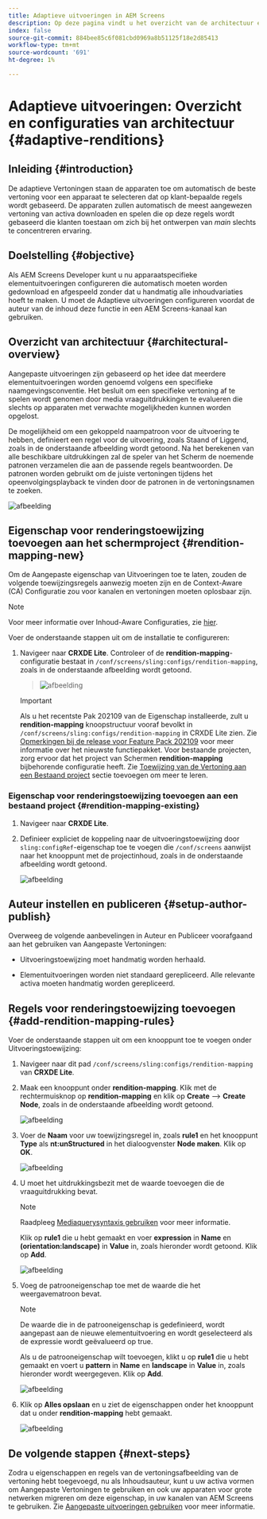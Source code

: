 ```yaml
---
title: Adaptieve uitvoeringen in AEM Screens
description: Op deze pagina vindt u het overzicht van de architectuur en de configuraties voor adaptieve uitvoeringen in AEM Screens.
index: false
source-git-commit: 884bee85c6f081cbd0969a8b51125f18e2d85413
workflow-type: tm+mt
source-wordcount: '691'
ht-degree: 1%

---
```



# Adaptieve uitvoeringen: Overzicht en configuraties van architectuur {#adaptive-renditions}

## Inleiding {#introduction}

De adaptieve Vertoningen staan de apparaten toe om automatisch de beste vertoning voor een apparaat te selecteren dat op klant-bepaalde regels wordt gebaseerd. De apparaten zullen automatisch de meest aangewezen vertoning van activa downloaden en spelen die op deze regels wordt gebaseerd die klanten toestaan om zich bij het ontwerpen van *main* slechts te concentreren ervaring.

## Doelstelling {#objective}

Als AEM Screens Developer kunt u nu apparaatspecifieke elementuitvoeringen configureren die automatisch moeten worden gedownload en afgespeeld zonder dat u handmatig alle inhoudvariaties hoeft te maken. U moet de Adaptieve uitvoeringen configureren voordat de auteur van de inhoud deze functie in een AEM Screens-kanaal kan gebruiken.

## Overzicht van architectuur {#architectural-overview}

Aangepaste uitvoeringen zijn gebaseerd op het idee dat meerdere elementuitvoeringen worden genoemd volgens een specifieke naamgevingsconventie. Het besluit om een specifieke vertoning af te spelen wordt genomen door media vraaguitdrukkingen te evalueren die slechts op apparaten met verwachte mogelijkheden kunnen worden opgelost.

De mogelijkheid om een gekoppeld naampatroon voor de uitvoering te hebben, definieert een regel voor de uitvoering, zoals Staand of Liggend, zoals in de onderstaande afbeelding wordt getoond. Na het berekenen van alle beschikbare uitdrukkingen zal de speler van het Scherm de noemende patronen verzamelen die aan de passende regels beantwoorden. De patronen worden gebruikt om de juiste vertoningen tijdens het opeenvolgingsplayback te vinden door de patronen in de vertoningsnamen te zoeken.

![afbeelding](/help/user-guide/assets/adaptive-renditions/adaptive-renditions.png)

## Eigenschap voor renderingstoewijzing toevoegen aan het schermproject {#rendition-mapping-new}

Om de Aangepaste eigenschap van Uitvoeringen toe te laten, zouden de volgende toewijzingsregels aanwezig moeten zijn en de Context-Aware (CA) Configuratie zou voor kanalen en vertoningen moeten oplosbaar zijn.

>[!NOTE]
>Voor meer informatie over Inhoud-Aware Configuraties, zie [hier](https://sling.apache.org/documentation/bundles/context-aware-configuration/context-aware-configuration.html).

Voer de onderstaande stappen uit om de installatie te configureren:

1. Navigeer naar **CRXDE Lite**. Controleer of de **rendition-mapping**-configuratie bestaat in `/conf/screens/sling:configs/rendition-mapping`, zoals in de onderstaande afbeelding wordt getoond.

   >![afbeelding](/help/user-guide/assets/adaptive-renditions/mapping-rules1.png)

   >[!IMPORTANT]
   >Als u het recentste Pak 202109 van de Eigenschap installeerde, zult u **rendition-mapping** knoopstructuur vooraf bevolkt in `/conf/screens/sling:configs/rendition-mapping` in CRXDE Lite zien. Zie [Opmerkingen bij de release voor Feature Pack 202109](/help/user-guide/release-notes-fp-202109.md) voor meer informatie over het nieuwste functiepakket.
   >Voor bestaande projecten, zorg ervoor dat het project van Schermen **rendition-mapping** bijbehorende configuratie heeft. Zie [Toewijzing van de Vertoning aan een Bestaand project](#rendition-mapping-existing) sectie toevoegen om meer te leren.

### Eigenschap voor renderingstoewijzing toevoegen aan een bestaand project {#rendition-mapping-existing}

1. Navigeer naar **CRXDE Lite**.

1. Definieer expliciet de koppeling naar de uitvoeringstoewijzing door `sling:configRef`-eigenschap toe te voegen die `/conf/screens` aanwijst naar het knooppunt met de projectinhoud, zoals in de onderstaande afbeelding wordt getoond.

   ![afbeelding](/help/user-guide/assets/adaptive-renditions/renditon-mapping2.png)


## Auteur instellen en publiceren {#setup-author-publish}

Overweeg de volgende aanbevelingen in Auteur en Publiceer voorafgaand aan het gebruiken van Aangepaste Vertoningen:

* Uitvoeringstoewijzing moet handmatig worden herhaald.

* Elementuitvoeringen worden niet standaard gerepliceerd. Alle relevante activa moeten handmatig worden gerepliceerd.

## Regels voor renderingstoewijzing toevoegen {#add-rendition-mapping-rules}

Voer de onderstaande stappen uit om een knooppunt toe te voegen onder Uitvoeringstoewijzing:

1. Navigeer naar dit pad `/conf/screens/sling:configs/rendition-mapping` van **CRXDE Lite**.

1. Maak een knooppunt onder **rendition-mapping**. Klik met de rechtermuisknop op **rendition-mapping** en klik op **Create** —> **Create Node**, zoals in de onderstaande afbeelding wordt getoond.

   ![afbeelding](/help/user-guide/assets/adaptive-renditions/add-node1.png)

1. Voer de **Naam** voor uw toewijzingsregel in, zoals **rule1** en het knooppunt **Type** als **nt:unStructured** in het dialoogvenster **Node maken**. Klik op **OK**.

   ![afbeelding](/help/user-guide/assets/adaptive-renditions/add-node2.png)


1. U moet het uitdrukkingsbezit met de waarde toevoegen die de vraaguitdrukking bevat.

   >[!NOTE]
   >Raadpleeg [Mediaquerysyntaxis gebruiken](https://developer.mozilla.org/en-US/docs/Web/CSS/Media_Queries/Using_media_queries) voor meer informatie.

   Klik op **rule1** die u hebt gemaakt en voer **expression** in **Name** en **(orientation:landscape)** in **Value** in, zoals hieronder wordt getoond. Klik op **Add**.

   ![afbeelding](/help/user-guide/assets/adaptive-renditions/add-node3.png)

1. Voeg de patrooneigenschap toe met de waarde die het weergavematroon bevat.

   >[!NOTE]
   >De waarde die in de patrooneigenschap is gedefinieerd, wordt aangepast aan de nieuwe elementuitvoering en wordt geselecteerd als de expressie wordt geëvalueerd op true.

   Als u de patrooneigenschap wilt toevoegen, klikt u op **rule1** die u hebt gemaakt en voert u **pattern** in **Name** en **landscape** in **Value** in, zoals hieronder wordt weergegeven. Klik op **Add**.

   ![afbeelding](/help/user-guide/assets/adaptive-renditions/add-node4.png)

1. Klik op **Alles opslaan** en u ziet de eigenschappen onder het knooppunt dat u onder **rendition-mapping** hebt gemaakt.

   ![afbeelding](/help/user-guide/assets/adaptive-renditions/add-node5.png)


## De volgende stappen {#next-steps}

Zodra u eigenschappen en regels van de vertoningsafbeelding van de vertoning hebt toegevoegd, nu als Inhoudsauteur, kunt u uw activa vormen om Aangepaste Vertoningen te gebruiken en ook uw apparaten voor grote netwerken migreren om deze eigenschap, in uw kanalen van AEM Screens te gebruiken. Zie [Aangepaste uitvoeringen gebruiken](/help/user-guide/using-adaptive-renditions.md) voor meer informatie.
